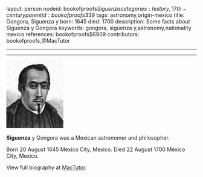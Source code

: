 layout: person
nodeid: bookofproofs$Siguenza
categories: history,17th-century
parentid: bookofproofs$339
tags: astronomy,origin-mexico
title: Gongora, Siguenza y
born: 1645
died: 1700
description: Some facts about Siguenza y Gongora
keywords: gongora, siguenza y,astronomy,nationality mexico
references: bookofproofs$6909
contributors: bookofproofs,@MacTutor

---


---

![Siguenza.jpg](https://github.com/bookofproofs/bookofproofs.github.io/blob/main/_sources/_assets/images/portraits/Siguenza.jpg?raw=true)

**Siguenza** y Gongora was a Mexican astronomer and philosopher.

Born 20 August 1645 Mexico City, Mexico. Died 22 August 1700 Mexico City, Mexico.


View full biography at [MacTutor](https://mathshistory.st-andrews.ac.uk/Biographies/Siguenza/).